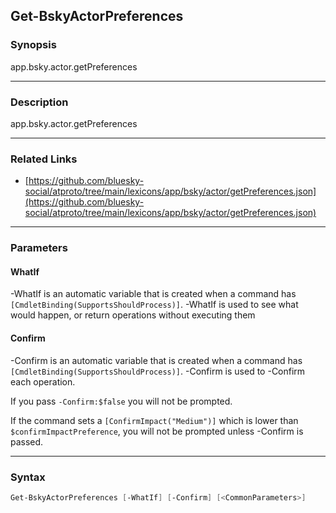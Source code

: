 Get-BskyActorPreferences
------------------------




### Synopsis
app.bsky.actor.getPreferences



---


### Description

app.bsky.actor.getPreferences



---


### Related Links
* [https://github.com/bluesky-social/atproto/tree/main/lexicons/app/bsky/actor/getPreferences.json](https://github.com/bluesky-social/atproto/tree/main/lexicons/app/bsky/actor/getPreferences.json)





---


### Parameters
#### **WhatIf**
-WhatIf is an automatic variable that is created when a command has ```[CmdletBinding(SupportsShouldProcess)]```.
-WhatIf is used to see what would happen, or return operations without executing them
#### **Confirm**
-Confirm is an automatic variable that is created when a command has ```[CmdletBinding(SupportsShouldProcess)]```.
-Confirm is used to -Confirm each operation.

If you pass ```-Confirm:$false``` you will not be prompted.


If the command sets a ```[ConfirmImpact("Medium")]``` which is lower than ```$confirmImpactPreference```, you will not be prompted unless -Confirm is passed.



---


### Syntax
```PowerShell
Get-BskyActorPreferences [-WhatIf] [-Confirm] [<CommonParameters>]
```
